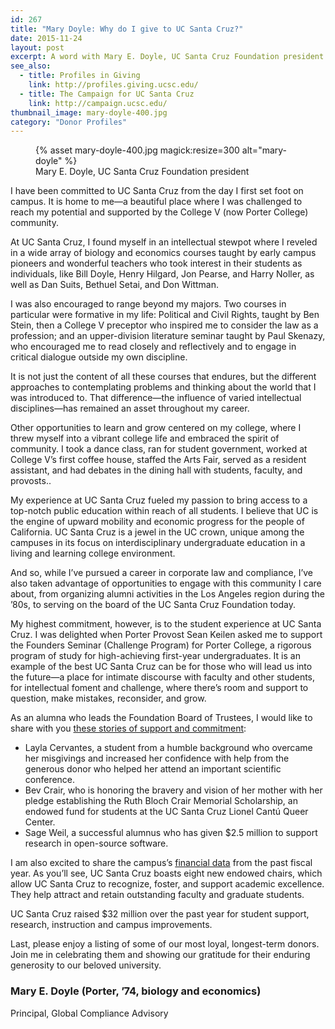 ```yaml
---
id: 267
title: "Mary Doyle: Why do I give to UC Santa Cruz?"
date: 2015-11-24
layout: post
excerpt: A word with Mary E. Doyle, UC Santa Cruz Foundation president
see_also:
  - title: Profiles in Giving
    link: http://profiles.giving.ucsc.edu/
  - title: The Campaign for UC Santa Cruz
    link: http://campaign.ucsc.edu/
thumbnail_image: mary-doyle-400.jpg
category: "Donor Profiles"
---
```

<figure class="inline-image right">
{% asset mary-doyle-400.jpg magick:resize=300 alt="mary-doyle" %}<figcaption>Mary E. Doyle, UC Santa Cruz Foundation president</figcaption></figure>

I have been committed to UC Santa Cruz from the day I first set foot on campus. It is home to me—a beautiful place where I was challenged to reach my potential and supported by the College V (now Porter College) community.

At UC Santa Cruz, I found myself in an intellectual stewpot where I reveled in a wide array of biology and economics courses taught by early campus pioneers and wonderful teachers who took interest in their students as individuals, like Bill Doyle, Henry Hilgard, Jon Pearse, and Harry Noller, as well as Dan Suits, Bethuel Setai, and Don Wittman.

I was also encouraged to range beyond my majors. Two courses in particular were formative in my life: Political and Civil Rights, taught by Ben Stein, then a College V preceptor who inspired me to consider the law as a profession; and an upper-division literature seminar taught by Paul Skenazy, who encouraged me to read closely and reflectively and to engage in critical dialogue outside my own discipline.

It is not just the content of all these courses that endures, but the different approaches to contemplating problems and thinking about the world that I was introduced to. That difference—the influence of varied intellectual disciplines—has remained an asset throughout my career.

Other opportunities to learn and grow centered on my college, where I threw myself into a vibrant college life and embraced the spirit of community. I took a dance class, ran for student government, worked at College V’s first coffee house, staffed the Arts Fair, served as a resident assistant, and had debates in the dining hall with students, faculty, and provosts..

My experience at UC Santa Cruz fueled my passion to bring access to a top-notch public education within reach of all students. I believe that UC is the engine of upward mobility and economic progress for the people of California. UC Santa Cruz is a jewel in the UC crown, unique among the campuses in its focus on interdisciplinary undergraduate education in a living and learning college environment.

And so, while I’ve pursued a career in corporate law and compliance, I’ve also taken advantage of opportunities to engage with this community I care about, from organizing alumni activities in the Los Angeles region during the ’80s, to serving on the board of the UC Santa Cruz Foundation today.

My highest commitment, however, is to the student experience at UC Santa Cruz. I was delighted when Porter Provost Sean Keilen asked me to support the Founders Seminar (Challenge Program) for Porter College, a rigorous program of study for high-achieving first-year undergraduates. It is an example of the best UC Santa Cruz can be for those who will lead us into the future—a place for intimate discourse with faculty and other students, for intellectual foment and challenge, where there’s room and support to question, make mistakes, reconsider, and grow.

As an alumna who leads the Foundation Board of Trustees, I would like to share with you [these stories of support and commitment](http://profiles.giving.ucsc.edu/stories/):

  * Layla Cervantes, a student from a humble background who overcame her misgivings and increased her confidence with help from the generous donor who helped her attend an important scientific conference.
  * Bev Crair, who is honoring the bravery and vision of her mother with her pledge establishing the Ruth Bloch Crair Memorial Scholarship, an endowed fund for students at the UC Santa Cruz Lionel Cantú Queer Center.
  * Sage Weil, a successful alumnus who has given $2.5 million to support research in open-source software.

I am also excited to share the campus’s [financial data](http://profiles.giving.ucsc.edu/financial-information/) from the past fiscal year. As you’ll see, UC Santa Cruz boasts eight new endowed chairs, which allow UC Santa Cruz to recognize, foster, and support academic excellence. They help attract and retain outstanding faculty and graduate students.

UC Santa Cruz raised $32 million over the past year for student support, research, instruction and campus improvements.

Last, please enjoy a listing of some of our most loyal, longest-term donors. Join me in celebrating them and showing our gratitude for their enduring generosity to our beloved university.

### Mary E. Doyle (Porter, ’74, biology and economics)

Principal, Global Compliance Advisory
